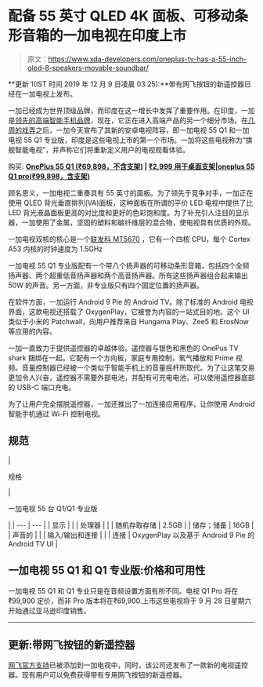 # 配备 55 英寸 QLED 4K 面板、可移动条形音箱的一加电视在印度上市

> 原文：<https://www.xda-developers.com/oneplus-tv-has-a-55-inch-qled-8-speakers-movable-soundbar/>

**更新 1(IST 时间 2019 年 12 月 9 日凌晨 03:25):**带有网飞按钮的新遥控器已经在一加电视上发布。

一加已经成为世界顶级品牌，而印度在这一增长中发挥了重要作用。在印度，一加是[领先的高端智能手机品牌](https://www.xda-developers.com/samsung-xiaomi-india-premium-space-oneplus/)，现在，它正在进入高端产品的另一个细分市场。在[几周的戏弄](https://www.xda-developers.com/oneplus-tv-launch-september-2019-oled-model/)之后，一加今天宣布了其新的安卓电视阵容，即一加电视 55 Q1 和一加电视 55 Q1 专业版，印度是这些电视上市的第一个市场。一加将这些电视称为“旗舰智能电视”，并声称它们将重新定义用户的电视观看体验。

购买: **[OnePlus 55 Q1 (₹69,898，不含支架)](https://www.amazon.in/gp/product/B07W5QZQ45/?tag=xdaportalin-2) | [₹2,999 用于桌面支架](https://www.amazon.in/OnePlus-Table-top-Mirror-Applicable-55Q1IN-1/dp/B07WDWV3M8/?tag=xdaportalin-21)|[oneplus 55 Q1 pro(₹99,898，含支架)](https://www.amazon.in/gp/product/B07W7VQ3Z7/?tag=xdaportalin-2)**

顾名思义，一加电视二重奏具有 55 英寸的面板。为了领先于竞争对手，一加正在使用 QLED 背光垂直排列(VA)面板，这种面板在所谓的平价 LED 电视中提供了比 LED 背光液晶面板更高的对比度和更好的色彩饱和度。为了补充引人注目的显示器，一加使用了金属，坚固的塑料和碳纤维层的混合物，使电视具有优质的外观。

一加电视双核的核心是一个[联发科 MT5670](https://www.xda-developers.com/mediatek-mt5670-chipset-announced-4k-uhd-smart-tv/) ，它有一个四核 CPU，每个 Cortex A53 内核的时钟速度为 1.5GHz

一加电视 55 Q1 专业版配有一个带八个扬声器的可移动条形音箱，包括四个全频扬声器、两个超重低音扬声器和两个高音扬声器。所有这些扬声器组合起来输出 50W 的声音。另一方面，非专业版只有四个固定位置的扬声器。

在软件方面，一加运行 Android 9 Pie 的 Android TV。除了标准的 Android 电视界面，这款电视还搭载了 OxygenPlay，它被誉为内容的一站式目的地。这个 UI 类似于小米的 Patchwall，向用户推荐来自 Hungama Play、Zee5 和 ErosNow 等应用的内容。

一加一直致力于提供遥控器的卓越体验。遥控器与银色和黑色的 OnePus TV shark 捆绑在一起。它配有一个方向板，家庭专用控制，氧气播放和 Prime 视频。音量控制器已经被一个类似于智能手机上的音量摇杆所取代。为了让这笔交易更加令人兴奋，遥控器不需要外部电池，并配有可充电电池，可以使用遥控器底部的 USB-C 端口充电。

为了让用户完全摆脱遥控器，一加还推出了一加连接应用程序，让你使用 Android 智能手机通过 Wi-Fi 控制电视。

## 规范

| 

规格

 | 

一加电视 55 台 Q1/Q1 专业版

 |
| --- | --- |
| 显示 |  |
| 处理器 |  |
| 随机存取存储 | 2.5GB |
| 储存；储备 | 16GB |
| 声音的 |  |
| 输入/输出和连接 |  |
| 连接 | OxygenPlay 以及基于 Android 9 Pie 的 Android TV UI |

## 一加电视 55 Q1 和 Q1 专业版:价格和可用性

一加电视 55 Q1 和 Q1 专业只是在音频设置方面有所不同。电视 Q1 Pro 将在₹99,900 定价，而非 Pro 版本将在₹69,900.上市这些电视将于 9 月 28 日星期六开始通过亚马逊印度销售。

* * *

## 更新:带网飞按钮的新遥控器

[网飞官方支持](https://www.xda-developers.com/oneplus-tv-update-brings-netflix-support-android-tv/)已被添加到一加电视中，同时，该公司还发布了一款新的电视遥控器。现有用户可以免费获得带有专用网飞按钮的新遥控器。